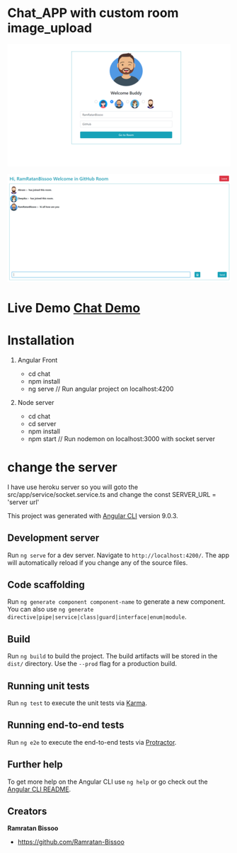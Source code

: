 # Chat_APP with custom room image_upload

![Welcome page](https://github.com/Ramratan-Bissoo/ChatAPP_CustomRoom__Socket_Angular9/blob/master/screenshot/welcome.PNG?raw=true)

![Chat page](https://github.com/Ramratan-Bissoo/ChatAPP_CustomRoom__Socket_Angular9/blob/master/screenshot/chatroom.PNG?raw=true)

# Live Demo <a href="https://angularchatapp.netlify.app">Chat Demo</a>

# Installation

1. Angular Front
    - cd chat
    - npm install
    - ng serve      // Run angular project on localhost:4200

2. Node server
    - cd chat
    - cd server
    - npm install
    - npm start    // Run nodemon on localhost:3000 with socket server

	
# change the server

I have use heroku server so you will goto the src/app/service/socket.service.ts and change the const SERVER_URL = 'server url'

This project was generated with [Angular CLI](https://github.com/angular/angular-cli) version 9.0.3.

## Development server

Run `ng serve` for a dev server. Navigate to `http://localhost:4200/`. The app will automatically reload if you change any of the source files.

## Code scaffolding

Run `ng generate component component-name` to generate a new component. You can also use `ng generate directive|pipe|service|class|guard|interface|enum|module`.

## Build

Run `ng build` to build the project. The build artifacts will be stored in the `dist/` directory. Use the `--prod` flag for a production build.

## Running unit tests

Run `ng test` to execute the unit tests via [Karma](https://karma-runner.github.io).

## Running end-to-end tests

Run `ng e2e` to execute the end-to-end tests via [Protractor](http://www.protractortest.org/).

## Further help

To get more help on the Angular CLI use `ng help` or go check out the [Angular CLI README](https://github.com/angular/angular-cli/blob/master/README.md).

## Creators

**Ramratan Bissoo**

- <https://github.com/Ramratan-Bissoo>